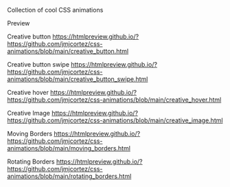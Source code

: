 Collection of cool CSS animations

Preview

Creative button
https://htmlpreview.github.io/?https://github.com/jmjcortez/css-animations/blob/main/creative_button.html

Creative button swipe
https://htmlpreview.github.io/?https://github.com/jmjcortez/css-animations/blob/main/creative_button_swipe.html

Creative hover
https://htmlpreview.github.io/?https://github.com/jmjcortez/css-animations/blob/main/creative_hover.html

Creative Image
https://htmlpreview.github.io/?https://github.com/jmjcortez/css-animations/blob/main/creative_image.html

Moving Borders
https://htmlpreview.github.io/?https://github.com/jmjcortez/css-animations/blob/main/moving_borders.html

Rotating Borders
https://htmlpreview.github.io/?https://github.com/jmjcortez/css-animations/blob/main/rotating_borders.html
